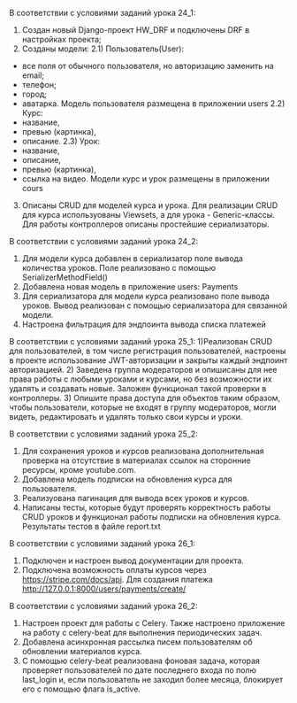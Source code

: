 
В соответствии с условиями заданий урока 24_1:

1) Создан новый Django-проект HW_DRF и подключены DRF в настройках проекта;
2) Созданы модели:
 2.1) Пользователь(User):
  - все поля от обычного пользователя, но авторизацию заменить на email;
  - телефон;
  - город;
  - аватарка.
 Модель пользователя размещена в приложении users
 2.2) Курс:
  - название,
  - превью (картинка),
  - описание.
 2.3) Урок:
  - название,
  - описание,
  - превью (картинка),
  - ссылка на видео.
 Модели курс и урок размещены в приложении cours
3) Описаны CRUD для моделей курса и урока. 
Для реализации CRUD для курса используованы Viewsets, а для урока - Generic-классы.
Для работы контроллеров описаны простейшие сериализаторы.

В соответствии с условиями заданий урока 24_2:
1) Для модели курса добавлен в сериализатор поле вывода количества уроков. 
Поле реализовано с помощью SerializerMethodField()
2) Добавлена новая модель в приложение users: Payments
3) Для сериализатора для модели курса реализовано поле вывода уроков. 
Вывод реализован с помощью сериализатора для связанной модели.
4) Настроена фильтрация для эндпоинта вывода списка платежей 

В соответствии с условиями заданий урока 25_1:
1)Реализован CRUD для пользователей, в том числе регистрация пользователей, 
настроены в проекте использование JWT-авторизации и закрыты каждый эндпоинт авторизацией.
2)  Заведена группа модераторов и опишисаны для нее права работы с любыми уроками и курсами, 
но без возможности их удалять и создавать новые. 
Заложен функционал такой проверки в контроллеры.
3) Опишите права доступа для объектов таким образом, чтобы пользователи, 
которые не входят в группу модераторов, могли видеть, редактировать 
и удалять только свои курсы и уроки.

В соответствии с условиями заданий урока 25_2:
1) Для сохранения уроков и курсов реализована дополнительная проверка 
на отсутствие в материалах ссылок на сторонние ресурсы, кроме youtube.com.
2) Добавлена модель подписки на обновления курса для пользователя.
3) Реализуована пагинация для вывода всех уроков и курсов.
4) Написаны тесты, которые будут проверять корректность работы CRUD уроков 
и функционал работы подписки на обновления курса. Результаты тестов в файле report.txt

В соответствии с условиями заданий урока 26_1:
1) Подключен и настроен вывод документации для проекта.
2) Подключена возможность оплаты курсов через https://stripe.com/docs/api.
Для создания платежа http://127.0.0.1:8000/users/payments/create/

В соответствии с условиями заданий урока 26_2:
1) Настроен проект для работы с Celery. 
Также настроено приложение на работу с celery-beat для выполнения периодических задач.
2) Добавлена асинхронная рассылка писем пользователям об обновлении материалов курса.
3) С помощью celery-beat реализована фоновая задача, которая проверяет пользователей 
по дате последнего входа по полю last_login и, если пользователь не заходил более месяца, 
блокирует его с помощью флага is_active.